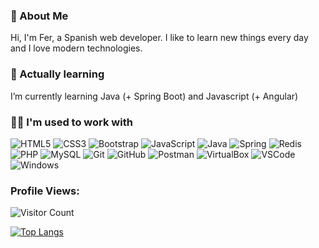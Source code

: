 ### 👋 About Me

Hi, I'm Fer, a Spanish web developer. I like to learn new things every day and I love modern technologies.

### 🌱 Actually learning

I’m currently learning Java (+ Spring Boot) and Javascript (+ Angular)

### 👩‍💻 I'm used to work with

![HTML5](https://img.icons8.com/color/48/000000/html-5--v1.png)
![CSS3](https://img.icons8.com/color/48/000000/css3.png)
![Bootstrap](https://img.icons8.com/color/48/000000/bootstrap.png)
![JavaScript](https://img.icons8.com/color/48/000000/javascript--v1.png)
![Java](https://img.icons8.com/color/48/000000/java-coffee-cup-logo--v1.png)
![Spring](https://img.icons8.com/color/48/000000/spring-logo.png)
![Redis](https://img.icons8.com/color/48/000000/redis.png)
![PHP](https://img.icons8.com/color/48/000000/php.png)
![MySQL](https://img.icons8.com/color/48/000000/mysql-logo.png)
![Git](https://img.icons8.com/color/48/000000/git.png)
![GitHub](https://img.icons8.com/color/48/000000/github--v1.png)
![Postman](https://img.icons8.com/external-tal-revivo-color-tal-revivo/48/000000/external-postman-is-the-only-complete-api-development-environment-logo-color-tal-revivo.png)
![VirtualBox](https://img.icons8.com/fluency/48/000000/virtualbox--v1.png)
![VSCode](https://img.icons8.com/color/48/000000/visual-studio-code-2019.png)
![Windows](https://img.icons8.com/color/48/000000/windows-logo.png)

### Profile Views:
![Visitor Count](https://profile-counter.glitch.me/Fer3D/count.svg)

[![Top Langs](https://github-readme-stats.vercel.app/api/top-langs/?username=Fer3D&layout=compact)](https://github.com/Fer3D?tab=repositories)
